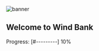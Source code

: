 ![banner](https://github.com/henriquemtn/wind-bank/assets/92762031/34c50774-f272-45a6-9559-222face65ebe)
## Welcome to Wind Bank

Progress: [#---------] 10%
